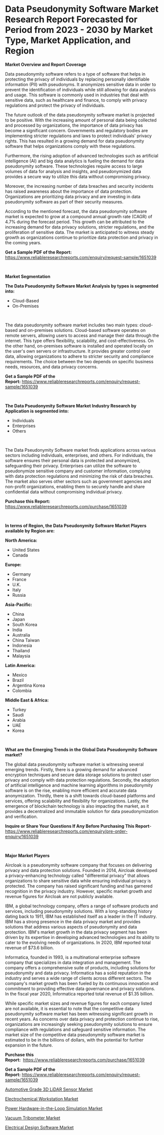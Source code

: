 <p><h1>Data Pseudonymity Software Market Research Report Forecasted for Period from 2023 -  2030 by Market Type, Market Application, and Region</h1></p><p><strong>Market Overview and Report Coverage</strong></p>
<p><p>Data pseudonymity software refers to a type of software that helps in protecting the privacy of individuals by replacing personally identifiable information (PII) with pseudonyms. It anonymizes sensitive data in order to prevent the identification of individuals while still allowing for data analysis and usage. This software is commonly used in industries that deal with sensitive data, such as healthcare and finance, to comply with privacy regulations and protect the privacy of individuals.</p><p>The future outlook of the data pseudonymity software market is projected to be positive. With the increasing amount of personal data being collected and processed by organizations, the importance of data privacy has become a significant concern. Governments and regulatory bodies are implementing stricter regulations and laws to protect individuals' privacy rights. This has resulted in a growing demand for data pseudonymity software that helps organizations comply with these regulations.</p><p>Furthermore, the rising adoption of advanced technologies such as artificial intelligence (AI) and big data analytics is fueling the demand for data pseudonymity software. These technologies require access to large volumes of data for analysis and insights, and pseudonymized data provides a secure way to utilize this data without compromising privacy.</p><p>Moreover, the increasing number of data breaches and security incidents has raised awareness about the importance of data protection. Organizations are prioritizing data privacy and are investing in data pseudonymity software as part of their security measures.</p><p>According to the mentioned forecast, the data pseudonymity software market is expected to grow at a compound annual growth rate (CAGR) of 4.7% during the forecast period. This growth can be attributed to the increasing demand for data privacy solutions, stricter regulations, and the proliferation of sensitive data. The market is anticipated to witness steady growth as organizations continue to prioritize data protection and privacy in the coming years.</p></p>
<p><strong>Get a Sample PDF of the Report:</strong> <a href="https://www.reliableresearchreports.com/enquiry/request-sample/1651039">https://www.reliableresearchreports.com/enquiry/request-sample/1651039</a></p>
<p>&nbsp;</p>
<p><strong>Market Segmentation</strong></p>
<p><strong>The Data Pseudonymity Software Market Analysis by types is segmented into:</strong></p>
<p><ul><li>Cloud-Based</li><li>On-Premises</li></ul></p>
<p>&nbsp;</p>
<p><p>The data pseudonymity software market includes two main types: cloud-based and on-premises solutions. Cloud-based software operates on remote servers, allowing users to access and manage their data through the internet. This type offers flexibility, scalability, and cost-effectiveness. On the other hand, on-premises software is installed and operated locally on the user's own servers or infrastructure. It provides greater control over data, allowing organizations to adhere to stricter security and compliance requirements. The choice between the two depends on specific business needs, resources, and data privacy concerns.</p></p>
<p><strong>Get a Sample PDF of the Report:</strong>&nbsp;<a href="https://www.reliableresearchreports.com/enquiry/request-sample/1651039">https://www.reliableresearchreports.com/enquiry/request-sample/1651039</a></p>
<p>&nbsp;</p>
<p><strong>The Data Pseudonymity Software Market Industry Research by Application is segmented into:</strong></p>
<p><ul><li>Individuals</li><li>Enterprises</li><li>Others</li></ul></p>
<p>&nbsp;</p>
<p><p>The Data Pseudonymity Software market finds applications across various sectors including individuals, enterprises, and others. For individuals, the software ensures their personal data is protected and anonymized, safeguarding their privacy. Enterprises can utilize the software to pseudonymize sensitive company and customer information, complying with data protection regulations and minimizing the risk of data breaches. The market also serves other sectors such as government agencies and non-profit organizations, enabling them to securely handle and share confidential data without compromising individual privacy.</p></p>
<p><strong>Purchase this Report:</strong>&nbsp; <a href="https://www.reliableresearchreports.com/purchase/1651039">https://www.reliableresearchreports.com/purchase/1651039</a></p>
<p>&nbsp;</p>
<p><strong>In terms of Region, the Data Pseudonymity Software Market Players available by Region are:</strong></p>
<p>
    <p> <strong> North America: </strong>
        <ul>
            <li>United States</li>
            <li>Canada</li>
        </ul>
        </p> 
    <p> <strong> Europe: </strong>
        <ul>
            <li>Germany</li>
            <li>France</li>
            <li>U.K.</li>
            <li>Italy</li>
            <li>Russia</li>
        </ul>
        </p> 
    <p> <strong> Asia-Pacific: </strong>
        <ul>
            <li>China</li>
            <li>Japan</li>
            <li>South Korea</li>
            <li>India</li>
            <li>Australia</li>
            <li>China Taiwan</li>
            <li>Indonesia</li>
            <li>Thailand</li>
            <li>Malaysia</li>
        </ul>
        </p> 
    <p> <strong> Latin America: </strong>
        <ul>
            <li>Mexico</li>
            <li>Brazil</li>
            <li>Argentina Korea</li>
            <li>Colombia</li>
        </ul>
        </p> 
    <p> <strong> Middle East & Africa: </strong>
        <ul>
            <li>Turkey</li>
            <li>Saudi</li>
            <li>Arabia</li>
            <li>UAE</li>
            <li>Korea</li>
        </ul>
    </p>
    </p>
<p>&nbsp;</p>
<p><strong>What are the Emerging Trends in the Global Data Pseudonymity Software market?</strong></p>
<p><p>The global data pseudonymity software market is witnessing several emerging trends. Firstly, there is a growing demand for advanced encryption techniques and secure data storage solutions to protect user privacy and comply with data protection regulations. Secondly, the adoption of artificial intelligence and machine learning algorithms in pseudonymity software is on the rise, enabling more efficient and accurate data anonymization. Thirdly, there is a shift towards cloud-based platforms and services, offering scalability and flexibility for organizations. Lastly, the emergence of blockchain technology is also impacting the market, as it provides a decentralized and immutable solution for data pseudonymization and verification.</p></p>
<p><strong>Inquire or Share Your Questions If Any Before Purchasing This Report</strong>- <a href="https://www.reliableresearchreports.com/enquiry/pre-order-enquiry/1651039">https://www.reliableresearchreports.com/enquiry/pre-order-enquiry/1651039</a></p>
<p>&nbsp;</p>
<p><strong>Major Market Players</strong></p>
<p><p>Aircloak is a pseudonymity software company that focuses on delivering privacy and data protection solutions. Founded in 2014, Aircloak developed a privacy-enhancing technology called "differential privacy" that allows organizations to share sensitive data while ensuring individual privacy is protected. The company has raised significant funding and has garnered recognition in the privacy industry. However, specific market growth and revenue figures for Aircloak are not publicly available.</p><p>IBM, a global technology company, offers a range of software products and services, including pseudonymity solutions. With a long-standing history dating back to 1911, IBM has established itself as a leader in the IT industry. IBM has a strong presence in the data privacy market and provides solutions that address various aspects of pseudonymity and data protection. IBM's market growth in the data privacy segment has been driven by its expertise in developing advanced technologies and its ability to cater to the evolving needs of organizations. In 2020, IBM reported total revenue of $73.6 billion.</p><p>Informatica, founded in 1993, is a multinational enterprise software company that specializes in data integration and management. The company offers a comprehensive suite of products, including solutions for pseudonymity and data privacy. Informatica has a solid reputation in the industry and serves a wide range of clients across different sectors. The company's market growth has been fueled by its continuous innovation and commitment to providing effective data governance and privacy solutions. In the fiscal year 2020, Informatica reported total revenue of $1.35 billion.</p><p>While specific market sizes and revenue figures for each company listed are not available, it is essential to note that the competitive data pseudonymity software market has been witnessing significant growth in recent years. As concerns over data privacy and protection continue to rise, organizations are increasingly seeking pseudonymity solutions to ensure compliance with regulations and safeguard sensitive information. The market size of the competitive data pseudonymity software market is estimated to be in the billions of dollars, with the potential for further expansion in the future.</p></p>
<p><strong>Purchase this Report:</strong>&nbsp;&nbsp;<a href="https://www.reliableresearchreports.com/purchase/1651039">https://www.reliableresearchreports.com/purchase/1651039</a></p>
<p></p>
<p><strong>Get a Sample PDF of the Report:</strong>&nbsp;<a href="https://www.reliableresearchreports.com/enquiry/request-sample/1651039">https://www.reliableresearchreports.com/enquiry/request-sample/1651039</a></p>
<p><p><a href="https://github.com/dziulagalemab/Market-Research-Report-List-1/blob/main/automotive-grade-3d-lidar-sensor-market.md">Automotive Grade 3D LiDAR Sensor Market</a></p><p><a href="https://medium.com/@beaugrant15/electrochemical-workstation-market-size-growth-forecast-2023-2030-f01b372e7417">Electrochemical Workstation Market</a></p><p><a href="https://github.com/abbypearson7765/Market-Research-Report-List-1/blob/main/power-hardware-in-the-loop-simulation-market.md">Power Hardware-in-the-Loop Simulation Market</a></p><p><a href="https://www.linkedin.com/pulse/vacuum-tribometer-market-size-growth-forecast-from-2023-2030-hhpqe/">Vacuum Tribometer Market</a></p><p><a href="https://medium.com/@serenaframi/electrical-design-software-market-research-report-its-history-and-forecast-2023-to-2030-4aab999905ba">Electrical Design Software Market</a></p></p>